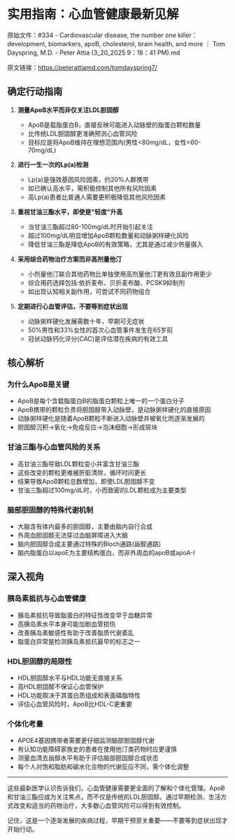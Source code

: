 # 实用指南：心血管健康最新见解

原始文件：#334 - Cardiovascular disease, the number one killer： development, biomarkers, apoB, cholesterol, brain health, and more ｜ Tom Dayspring, M.D. - Peter Attia (3_20_2025 9：18：41 PM).md

原文链接：https://peterattiamd.com/tomdayspring7/

## 确定行动指南

1. **测量ApoB水平而非仅关注LDL胆固醇**
   - ApoB是载脂蛋白B，直接反映可能进入动脉壁的脂蛋白颗粒数量
   - 比传统LDL胆固醇更准确预测心血管风险
   - 目标应是将ApoB维持在理想范围内(男性<80mg/dL，女性<60-70mg/dL)

2. **进行一生一次的Lp(a)检测**
   - Lp(a)是强效基因风险因素，约20%人群携带
   - 如已确认高水平，需积极控制其他所有风险因素
   - 高Lp(a)患者比普通人需要更积极降低其他风险因素

3. **重视甘油三酯水平，即使是"轻度"升高**
   - 当甘油三酯超过80-100mg/dL时开始引起关注
   - 超过100mg/dL明显增加ApoB颗粒数量和动脉粥样硬化风险
   - 降低甘油三酯是降低ApoB的有效策略，尤其是通过减少热量摄入

4. **采用综合药物治疗方案而非高剂量他汀**
   - 小剂量他汀联合其他药物比单独使用高剂量他汀更有效且副作用更少
   - 综合用药选择包括:依折麦布、贝折麦布酸、PCSK9抑制剂
   - 如出现认知相关副作用，可尝试不同药物组合

5. **定期进行心血管评估，不要等到症状出现**
   - 动脉粥样硬化发展需数十年，早期可无症状
   - 50%男性和33%女性的首次心血管事件发生在65岁前
   - 冠状动脉钙化评分(CAC)是评估潜在疾病的有效工具

## 核心解析

### 为什么ApoB是关键
- ApoB是每个含载脂蛋白B的脂蛋白颗粒上唯一的一个蛋白分子
- ApoB携带的颗粒负责将胆固醇带入动脉壁，是动脉粥样硬化的直接原因
- 动脉粥样硬化是随着ApoB颗粒不断进入动脉壁并被氧化而逐渐发展的
- 胆固醇沉积→氧化→免疫反应→泡沫细胞→形成斑块

### 甘油三酯与心血管风险的关系
- 高甘油三酯导致LDL颗粒变小并富含甘油三酯
- 这些改变的颗粒更难被肝脏清除，循环时间更长
- 结果导致ApoB颗粒总数增加，即使LDL胆固醇不变
- 甘油三酯超过100mg/dL时，小而致密的LDL颗粒成为主要类型

### 脑部胆固醇的特殊代谢机制
- 大脑含有体内最多的胆固醇，主要由脑内自行合成
- 外周血胆固醇无法穿过血脑屏障进入大脑
- 脑内胆固醇合成主要通过特殊的Bloch通路(甾醇通路)
- 脑内脂蛋白以apoE为主要结构蛋白，而非外周血的apoB或apoA-I

## 深入视角

### 胰岛素抵抗与心血管健康
- 胰岛素抵抗导致脂蛋白的特征性改变早于血糖异常
- 高胰岛素水平本身可能加剧血管损伤
- 改善胰岛素敏感性有助于改善脂质代谢紊乱
- 脂蛋白异常是检测胰岛素抵抗最早的标志之一

### HDL胆固醇的局限性
- HDL胆固醇水平与HDL功能无直接关系
- 高HDL胆固醇不保证心血管保护
- HDL功能取决于其蛋白质组成和表面磷脂特性
- 评估心血管风险时，ApoB比HDL-C更重要

### 个体化考量
- APOE4基因携带者需要更仔细监测脑部胆固醇代谢
- 有认知功能障碍家族史的患者在使用他汀类药物时应更谨慎
- 测量血清去甾醇水平有助于评估脑部胆固醇合成状态
- 每个人对饱和脂肪和碳水化合物的代谢反应不同，需个体化调整

---

这些最新医学认识告诉我们，心血管健康需要更全面的了解和个体化管理。ApoB和甘油三酯应成为关注焦点，而不仅是传统的LDL胆固醇。通过早期检测、生活方式改变和适当的药物治疗，大多数心血管风险可以得到有效控制。

记住，这是一个逐渐发展的疾病过程，早期干预至关重要——不要等到症状出现才开始行动。